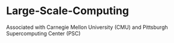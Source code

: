 # Large-Scale-Computing
Associated with Carnegie Mellon University (CMU) and Pittsburgh Supercomputing Center (PSC)
